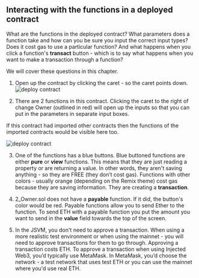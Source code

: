 ## Interacting with the functions in a deployed contract

What are the functions in the deployed contract? What parameters does a function take and how can you be sure you input the correct input types?  Does it cost gas to use a particular function?  And what happens when you click a function's **transact** button - which is to say what happens when you want to make a transaction through a function?

We will cover these questions in this chapter.

1. Open up the contract by clicking the caret - so the caret points down.
![deploy contract](https://github.com/ethereum/remix-workshops/blob/master/Basics/4_Interacting/images/instance.png?raw=true "deployed contract")

2. There are 2 functions in this contract.  Clicking the caret to the right of change Owner (outlined in red) will open up the inputs so that you can put in the parameters in separate input boxes.

If this contract had imported other contracts then the functions of the imported contracts would be visible here too.
   
![deploy contract](https://github.com/ethereum/remix-workshops/blob/master/Basics/4_Interacting/images/deployed_open2.png?raw=true "deployed contract")

3. One of the functions has a blue buttons.  Blue buttoned functions are either  **pure** or **view** functions.  This means that they are just reading a property or are returning a value.  In other words, they aren't saving anything - so they are FREE (they don’t cost gas).  Functions with other colors - usually orange (depending on the Remix theme) cost gas because they are saving information.  They are creating a **transaction**.  

4. 2_Owner.sol does not have a **payable** function.  If it did, the button's color would be red.  Payable functions allow you to send Ether to the function.  To send ETH with a payable function you put the amount you want to send in the **value** field towards the top of the screen.

5. In the JSVM, you don't need to approve a transaction.  When using a more realistic test environment or when using the mainnet - you will need to approve transactions for them to go through. Approving a transaction costs ETH. To approve a transaction when using Injected Web3, you’d typically use MetaMask.  In MetaMask, you’d choose the network - a test network that uses test ETH or you can use the mainnet where you'd use real ETH.
